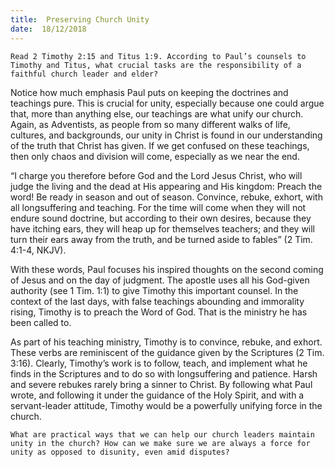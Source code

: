 ```yaml
---
title:  Preserving Church Unity
date:  18/12/2018
---
```


`Read 2 Timothy 2:15 and Titus 1:9. According to Paul’s counsels to Timothy and Titus, what crucial tasks are the responsibility of a faithful church leader and elder?`

Notice how much emphasis Paul puts on keeping the doctrines and teachings pure. This is crucial for unity, especially because one could argue that, more than anything else, our teachings are what unify our church. Again, as Adventists, as people from so many different walks of life, cultures, and backgrounds, our unity in Christ is found in our understanding of the truth that Christ has given. If we get confused on these teachings, then only chaos and division will come, especially as we near the end.

“I charge you therefore before God and the Lord Jesus Christ, who will judge the living and the dead at His appearing and His kingdom: Preach the word! Be ready in season and out of season. Convince, rebuke, exhort, with all longsuffering and teaching. For the time will come when they will not endure sound doctrine, but according to their own desires, because they have itching ears, they will heap up for themselves teachers; and they will turn their ears away from the truth, and be turned aside to fables” (2 Tim. 4:1-4, NKJV).

With these words, Paul focuses his inspired thoughts on the second coming of Jesus and on the day of judgment. The apostle uses all his God-given authority (see 1 Tim. 1:1) to give Timothy this important counsel. In the context of the last days, with false teachings abounding and immorality rising, Timothy is to preach the Word of God. That is the ministry he has been called to.

As part of his teaching ministry, Timothy is to convince, rebuke, and exhort. These verbs are reminiscent of the guidance given by the Scriptures (2 Tim. 3:16). Clearly, Timothy’s work is to follow, teach, and implement what he finds in the Scriptures and to do so with longsuffering and patience. Harsh and severe rebukes rarely bring a sinner to Christ. By following what Paul wrote, and following it under the guidance of the Holy Spirit, and with a servant-leader attitude, Timothy would be a powerfully unifying force in the church.

`What are practical ways that we can help our church leaders maintain unity in the church? How can we make sure we are always a force for unity as opposed to disunity, even amid disputes?`
